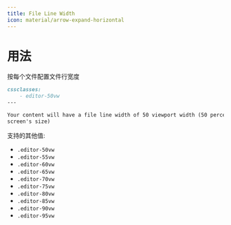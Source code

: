 ```yaml
---
title: File Line Width
icon: material/arrow-expand-horizontal
---
```


# 用法

按每个文件配置文件行宽度

```md
cssclasses:
    - editor-50vw
---

Your content will have a file line width of 50 viewport width (50 percent of your
screen's size)
```

支持的其他值:

- `.editor-50vw`
- `.editor-55vw`
- `.editor-60vw`
- `.editor-65vw`
- `.editor-70vw`
- `.editor-75vw`
- `.editor-80vw`
- `.editor-85vw`
- `.editor-90vw`
- `.editor-95vw`
